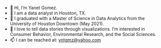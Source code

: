 - 👋 Hi, I’m Yanet Gomez.
- 👀 I am a data analyst in Houston, TX. 
- 🌱 I graduated with a Master of Science in Data Analytics from the University of Houston Downtown (May 2021).
- 💞️ I love to tell data stories through visualizations. I’m interested in Consumer Behavior, Environmental Research, and the Social Sciences. 
- 📫 I can be reached at: yntgmz@yahoo.com

<!---
yntgmz/yntgmz is a ✨ special ✨ repository because its `README.md` (this file) appears on your GitHub profile.
You can click the Preview link to take a look at your changes.
--->
